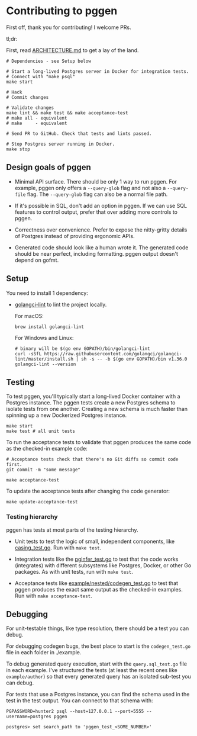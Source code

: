 # Contributing to pggen

First off, thank you for contributing! I welcome PRs. 

tl;dr:

First, read [ARCHITECTURE.md](ARCHITECTURE.md) to get a lay of the land.

```shell
# Dependencies - see Setup below

# Start a long-lived Postgres server in Docker for integration tests.
# Connect with "make psql"
make start 

# Hack
# Commit changes

# Validate changes
make lint && make test && make acceptance-test 
# make all - equivalent
# make     - equivalent

# Send PR to GitHub. Check that tests and lints passed.

# Stop Postgres server running in Docker.
make stop
```

## Design goals of pggen

-   Minimal API surface. There should be only 1 way to run pggen. For example,
    pggen only offers a `--query-glob` flag and not also a `--query-file`
    flag. The `--query-glob` flag can also be a normal file path.
    
-   If it's possible in SQL, don't add an option in pggen. If we can use SQL
    features to control output, prefer that over adding more controls to pggen.
  
-   Correctness over convenience. Prefer to expose the nitty-gritty details of
    Postgres instead of providing ergonomic APIs.
    
-   Generated code should look like a human wrote it. The generated code should
    be near perfect, including formatting. pggen output doesn't depend on gofmt.

## Setup

You need to install 1 dependency:

-   [golangci-lint] to lint the project locally.

    For macOS:
    
    ```shell
    brew install golangci-lint
    ```
    
    For Windows and Linux:

    ```shell
    # binary will be $(go env GOPATH)/bin/golangci-lint
    curl -sSfL https://raw.githubusercontent.com/golangci/golangci-lint/master/install.sh | sh -s -- -b $(go env GOPATH)/bin v1.36.0
    golangci-lint --version
    ````

[golangci-lint]: https://golangci-lint.run/

## Testing

To test pggen, you'll typically start a long-lived Docker container with a 
Postgres instance.  The pggen tests create a new Postgres schema to isolate
tests from one another. Creating a new schema is much faster than spinning up a
new Dockerized Postgres instance.

```shell
make start
make test # all unit tests
```

To run the acceptance tests to validate that pggen produces the same code as 
the checked-in example code:

```shell
# Acceptance tests check that there's no Git diffs so commit code first.
git commit -m "some message" 

make acceptance-test
```

To update the acceptance tests after changing the code generator:

```shell
make update-acceptance-test
```

### Testing hierarchy

pggen has tests at most parts of the testing hierarchy.

-   Unit tests to test the logic of small, independent components, like 
    [casing_test.go]. Run with `make test`.
    
-   Integration tests like the [pginfer_test.go] to test that the code works
    (integrates) with different subsystems like Postgres, Docker, or other Go
    packages. As with unit tests, run with `make test`.
    
-   Acceptance tests like [example/nested/codegen_test.go] to test that pggen
    produces the exact same output as the checked-in examples. Run with 
    `make acceptance-test`.
    
[casing_test.go]: internal/casing/casing_test.go
[pginfer_test.go]: internal/pginfer/pginfer_test.go
[example/nested/codegen_test.go]: example/nested/codegen_test.go

## Debugging

For unit-testable things, like type resolution, there should be a test you can 
debug.

For debugging codegen bugs, the best place to start is the `codegen_test.go`
file in each folder in ./example.

To debug generated query execution, start with the `query.sql_test.go` file in 
each example. I've structured the tests (at least the recent ones like 
`example/author`) so that every generated query has an isolated sub-test you can
debug.

For tests that use a Postgres instance, you can find the schema used in the test
in the test output. You can connect to that schema with:

```
PGPASSWORD=hunter2 psql --host=127.0.0.1 --port=5555 --username=postgres pggen

postgres> set search_path to 'pggen_test_<SOME_NUMBER>'
```